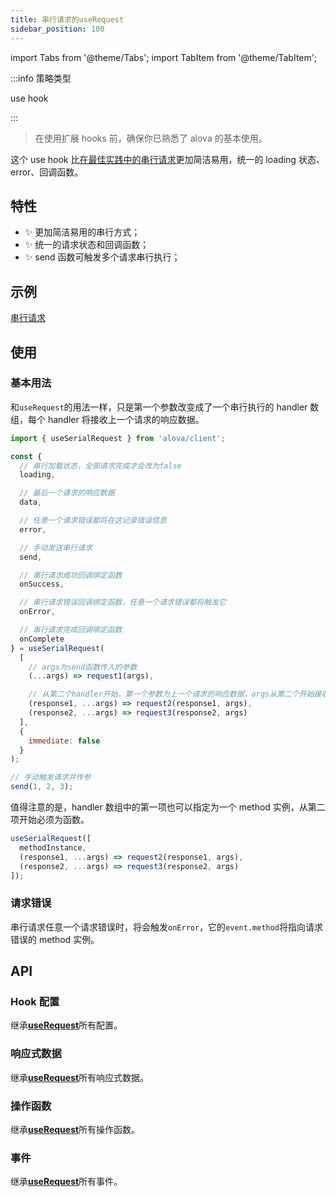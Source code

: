 ```yaml
---
title: 串行请求的useRequest
sidebar_position: 100
---
```


import Tabs from '@theme/Tabs';
import TabItem from '@theme/TabItem';

:::info 策略类型

use hook

:::

> 在使用扩展 hooks 前，确保你已熟悉了 alova 的基本使用。

这个 use hook 比[在最佳实践中的串行请求](/tutorial/best-practice/skills)更加简洁易用，统一的 loading 状态、error、回调函数。

## 特性

- ✨ 更加简洁易用的串行方式；
- ✨ 统一的请求状态和回调函数；
- ✨ send 函数可触发多个请求串行执行；

## 示例

[串行请求](/tutorial/example/serial-request)

## 使用

### 基本用法

和`useRequest`的用法一样，只是第一个参数改变成了一个串行执行的 handler 数组，每个 handler 将接收上一个请求的响应数据。

```javascript
import { useSerialRequest } from 'alova/client';

const {
  // 串行加载状态，全部请求完成才会改为false
  loading,

  // 最后一个请求的响应数据
  data,

  // 任意一个请求错误都将在这记录错误信息
  error,

  // 手动发送串行请求
  send,

  // 串行请求成功回调绑定函数
  onSuccess,

  // 串行请求错误回调绑定函数，任意一个请求错误都将触发它
  onError,

  // 串行请求完成回调绑定函数
  onComplete
} = useSerialRequest(
  [
    // args为send函数传入的参数
    (...args) => request1(args),

    // 从第二个handler开始，第一个参数为上一个请求的响应数据，args从第二个开始接收
    (response1, ...args) => request2(response1, args),
    (response2, ...args) => request3(response2, args)
  ],
  {
    immediate: false
  }
);

// 手动触发请求并传参
send(1, 2, 3);
```

值得注意的是，handler 数组中的第一项也可以指定为一个 method 实例，从第二项开始必须为函数。

```javascript
useSerialRequest([
  methodInstance,
  (response1, ...args) => request2(response1, args),
  (response2, ...args) => request3(response2, args)
]);
```

### 请求错误

串行请求任意一个请求错误时，将会触发`onError`，它的`event.method`将指向请求错误的 method 实例。

## API

### Hook 配置

继承[**useRequest**](/api/core-hooks#userequest)所有配置。

### 响应式数据

继承[**useRequest**](/api/core-hooks#userequest)所有响应式数据。

### 操作函数

继承[**useRequest**](/api/core-hooks#userequest)所有操作函数。

### 事件

继承[**useRequest**](/api/core-hooks#userequest)所有事件。
